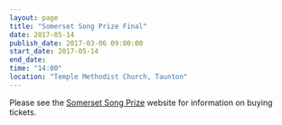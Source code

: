 ```yaml
---
layout: page
title: "Somerset Song Prize Final"
date: 2017-05-14
publish_date: 2017-03-06 09:00:00
start_date: 2017-05-14
end_date:
time: "14:00"
location: "Temple Methodist Church, Taunton"
---
```


Please see the <a href="http://somersetsongprize.org.uk/" target="_blank">Somerset Song Prize</a> website for information on buying tickets.